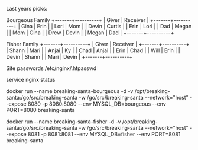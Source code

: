 Last years picks:

Bourgeous Family
+-------+----------+
| Giver | Receiver |
+-------+----------+
| Gina  | Erin     |
| Lori  | Mom      |
| Devin | Curtis   |
| Erin  | Lori     |
| Dad   | Megan    |
| Mom   | Gina     |
| Drew  | Devin    |
| Megan | Dad      |
+-------+----------+

Fisher Family
+-------+----------+
| Giver | Receiver |
+-------+----------+
| Shann | Mari     |
| Anjai | Ky       |
| Chad  | Anjai    |
| Erin  | Chad     |
| Will  | Erin     |
| Devin | Shann    |
| Mari  | Devin    |
+-------+----------+


Site passwords
/etc/nginx/.htpasswd

service nginx status
 
docker run --name breaking-santa-bourgeous   -d   -v /opt/breaking-santa:/go/src/breaking-santa   -w /go/src/breaking-santa   --network="host"   --expose 8080 -p 8080:8080   --env MYSQL_DB=bourgeous   --env PORT=8080 breaking-santa

docker run --name breaking-santa-fisher   -d   -v /opt/breaking-santa:/go/src/breaking-santa   -w /go/src/breaking-santa   --network="host"   --expose 8081 -p 8081:8081   --env MYSQL_DB=fisher   --env PORT=8081 breaking-santa